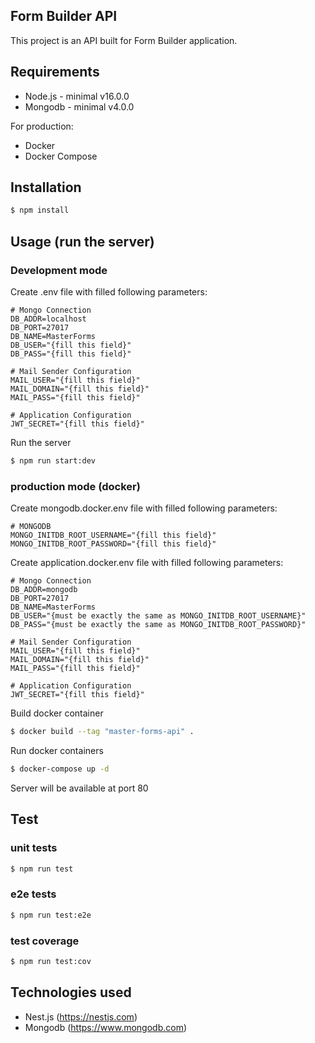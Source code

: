 ## Form Builder API

This project is an API built for Form Builder application.

## Requirements
- Node.js - minimal v16.0.0
- Mongodb - minimal v4.0.0

For production:
- Docker
- Docker Compose

## Installation

```bash
$ npm install
```

## Usage (run the server)

### Development mode
Create .env file with filled following parameters:
```dotenv
# Mongo Connection
DB_ADDR=localhost
DB_PORT=27017
DB_NAME=MasterForms
DB_USER="{fill this field}"
DB_PASS="{fill this field}"

# Mail Sender Configuration
MAIL_USER="{fill this field}"
MAIL_DOMAIN="{fill this field}"
MAIL_PASS="{fill this field}"

# Application Configuration
JWT_SECRET="{fill this field}"
```

Run the server
```bash
$ npm run start:dev
```

### production mode (docker)
Create mongodb.docker.env file with filled following parameters:
```dotenv
# MONGODB
MONGO_INITDB_ROOT_USERNAME="{fill this field}"
MONGO_INITDB_ROOT_PASSWORD="{fill this field}"
```

Create application.docker.env file with filled following parameters:
```dotenv
# Mongo Connection
DB_ADDR=mongodb
DB_PORT=27017
DB_NAME=MasterForms
DB_USER="{must be exactly the same as MONGO_INITDB_ROOT_USERNAME}"
DB_PASS="{must be exactly the same as MONGO_INITDB_ROOT_PASSWORD}"

# Mail Sender Configuration
MAIL_USER="{fill this field}"
MAIL_DOMAIN="{fill this field}"
MAIL_PASS="{fill this field}"

# Application Configuration
JWT_SECRET="{fill this field}"
```

Build docker container
```bash
$ docker build --tag "master-forms-api" .
```

Run docker containers
```bash
$ docker-compose up -d
```

Server will be available at port 80

## Test

### unit tests
```bash
$ npm run test
```

### e2e tests
```bash
$ npm run test:e2e
```

### test coverage
```bash
$ npm run test:cov
```

## Technologies used
- Nest.js (https://nestjs.com)
- Mongodb (https://www.mongodb.com)
